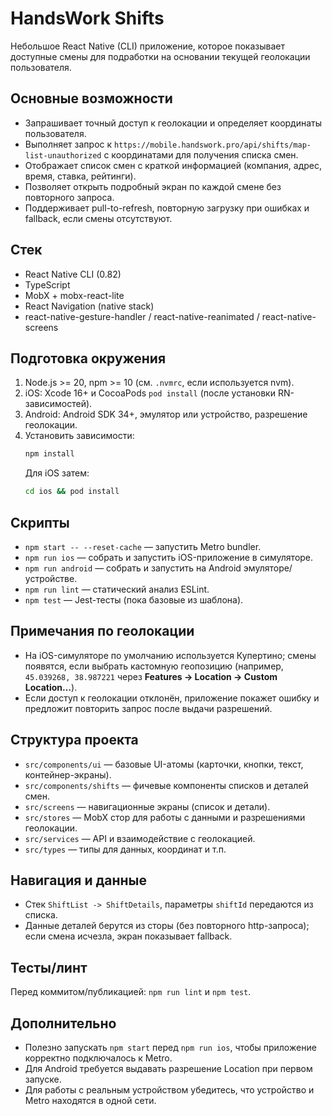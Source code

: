 # HandsWork Shifts

Небольшое React Native (CLI) приложение, которое показывает доступные смены для подработки на основании текущей геолокации пользователя.

## Основные возможности
- Запрашивает точный доступ к геолокации и определяет координаты пользователя.
- Выполняет запрос к `https://mobile.handswork.pro/api/shifts/map-list-unauthorized` с координатами для получения списка смен.
- Отображает список смен с краткой информацией (компания, адрес, время, ставка, рейтинги).
- Позволяет открыть подробный экран по каждой смене без повторного запроса.
- Поддерживает pull-to-refresh, повторную загрузку при ошибках и fallback, если смены отсутствуют.

## Стек
- React Native CLI (0.82)
- TypeScript
- MobX + mobx-react-lite
- React Navigation (native stack)
- react-native-gesture-handler / react-native-reanimated / react-native-screens

## Подготовка окружения
1. Node.js >= 20, npm >= 10 (см. `.nvmrc`, если используется nvm).
2. iOS: Xcode 16+ и CocoaPods `pod install` (после установки RN-зависимостей).
3. Android: Android SDK 34+, эмулятор или устройство, разрешение геолокации.
4. Установить зависимости:
   ```bash
   npm install
   ```
   Для iOS затем:
   ```bash
   cd ios && pod install
   ```

## Скрипты
- `npm start -- --reset-cache` — запустить Metro bundler.
- `npm run ios` — собрать и запустить iOS-приложение в симуляторе.
- `npm run android` — собрать и запустить на Android эмуляторе/устройстве.
- `npm run lint` — статический анализ ESLint.
- `npm test` — Jest-тесты (пока базовые из шаблона).

## Примечания по геолокации
- На iOS-симуляторе по умолчанию используется Купертино; смены появятся, если выбрать кастомную геопозицию (например, `45.039268, 38.987221` через **Features → Location → Custom Location…**).
- Если доступ к геолокации отклонён, приложение покажет ошибку и предложит повторить запрос после выдачи разрешений.

## Структура проекта
- `src/components/ui` — базовые UI-атомы (карточки, кнопки, текст, контейнер-экраны).
- `src/components/shifts` — фичевые компоненты списков и деталей смен.
- `src/screens` — навигационные экраны (список и детали).
- `src/stores` — MobX стор для работы с данными и разрешениями геолокации.
- `src/services` — API и взаимодействие с геолокацией.
- `src/types` — типы для данных, координат и т.п.

## Навигация и данные
- Стек `ShiftList -> ShiftDetails`, параметры `shiftId` передаются из списка.
- Данные деталей берутся из сторы (без повторного http-запроса); если смена исчезла, экран показывает fallback.

## Тесты/линт
Перед коммитом/публикацией: `npm run lint` и `npm test`.

## Дополнительно
- Полезно запускать `npm start` перед `npm run ios`, чтобы приложение корректно подключалось к Metro.
- Для Android требуется выдавать разрешение Location при первом запуске.
- Для работы с реальным устройством убедитесь, что устройство и Metro находятся в одной сети.
